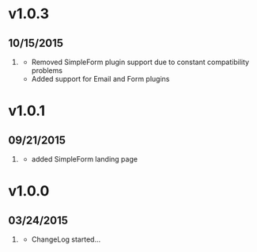 # v1.0.3
## 10/15/2015

1. [](#new)
    * Removed SimpleForm plugin support due to constant compatibility problems
    * Added support for Email and Form plugins

# v1.0.1
## 09/21/2015

1. [](#new)
    * added SimpleForm landing page

# v1.0.0
## 03/24/2015

1. [](#new)
    * ChangeLog started...
